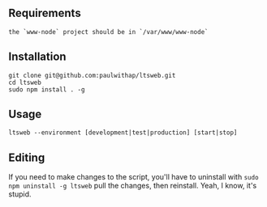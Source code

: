 ## Requirements

    the `www-node` project should be in `/var/www/www-node`

## Installation

    git clone git@github.com:paulwithap/ltsweb.git
    cd ltsweb
    sudo npm install . -g

## Usage

    ltsweb --environment [development|test|production] [start|stop]

## Editing

If you need to make changes to the script, you'll have to uninstall with `sudo npm uninstall -g ltsweb` pull the changes, then reinstall. Yeah, I know, it's stupid.
